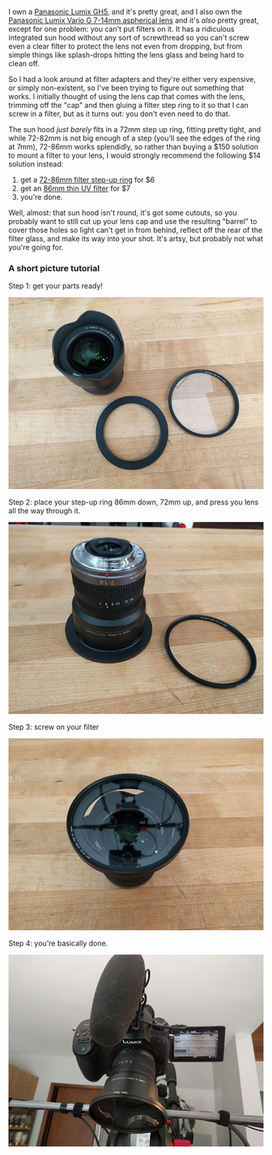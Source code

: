 I own a [Panasonic Lumix GH5](https://www.dpreview.com/reviews/panasonic-lumix-dc-gh5), and it's pretty great, and I also own the [Panasonic Lumix Vario G 7-14mm aspherical lens](https://www.dpreview.com/reviews/panasonic-7-14-4-o20) and it's _also_ pretty great, except for one problem: you can't put filters on it. It has a ridiculous integrated sun hood without any sort of screwthread so you can't screw even a clear filter to protect the lens not even from dropping, but from simple things like splash-drops hitting the lens glass and being hard to clean off.

So I had a look around at filter adapters and they're either very expensive, or simply non-existent, so I've been trying to figure out something that works. I initially thought of using the lens cap that comes with the lens, trimming off the "cap" and then gluing a filter step ring to it so that I can screw in a filter, but as it turns out: you don't even need to do that.

The sun hood _just barely_ fits in a 72mm step up ring, fitting pretty tight, and while 72-82mm is not big enough of a step (you'll see the edges of the ring at 7mm), 72-86mm works splendidly, so rather than buying a $150 solution to mount a filter to your lens,  I would strongly recommend the following $14 solution instead:

1. get a [72-86mm filter step-up ring](https://www.amazon.com/gp/product/B009T1C1IU) for $6
2. get an [86mm thin UV filter](https://www.amazon.ca/gp/product/B07HJ98MCG) for $7
3. you're done.

Well, almost: that sun hood isn't round, it's got some cutouts, so you probably want to still cut up your lens cap and use the resulting "barrel" to cover those holes so light can't get in from behind, reflect off the rear of the filter glass, and make its way into your shot. It's artsy, but probably not what you're going for.

### A short picture tutorial

Step 1: get your parts ready!

<img src="gh-weblog-2/images/7-14mm filter/parts.jpg">

Step 2: place your step-up ring 86mm down, 72mm up, and press you lens all the way through it.

<img src="gh-weblog-2/images/7-14mm filter/base.jpg">

Step 3: screw on your filter

<img src="gh-weblog-2/images/7-14mm filter/filter.jpg">

Step 4: you're basically done.

<img src="gh-weblog-2/images/7-14mm filter/done.jpg">